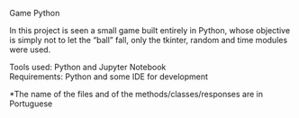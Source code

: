 Game Python

In this project is seen a small game built entirely in Python, whose objective is simply not to let the “ball” fall, only the tkinter, random and time modules were used.

Tools used: Python and Jupyter Notebook<br/>
Requirements: Python and some IDE for development<br/>

*The name of the files and of the methods/classes/responses are in Portuguese
